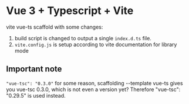 # Vue 3 + Typescript + Vite
vite vue-ts scaffold with some changes:

1. build script is changed to output a single `index.d.ts` file.
2. `vite.config.js` is setup according to vite documentation for library mode

## Important note
`"vue-tsc": "0.3.0"` for some reason, scaffolding --template vue-ts gives you vue-tsc 0.3.0, which is not even a version yet? Therefore "vue-tsc": "0.29.5" is used instead.